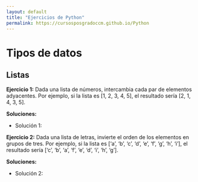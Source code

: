 ```yaml
---
layout: default
title: "Ejercicios de Python"
permalink: https://cursosposgradoccm.github.io/Python
---
```


# Tipos de datos

## Listas

**Ejercicio 1:** Dada una lista de números, intercambia cada par de elementos adyacentes. Por ejemplo, si la lista es [1, 2, 3, 4, 5], el resultado sería [2, 1, 4, 3, 5].

**Soluciones:**

- Solución 1: 

**Ejercicio 2:** Dada una lista de letras, invierte el orden de los elementos en grupos de tres. Por ejemplo, si la lista es [‘a’, ‘b’, ‘c’, ‘d’, ‘e’, ‘f’, ‘g’, ‘h’, ‘i’], el resultado sería [‘c’, ‘b’, ‘a’, ‘f’, ‘e’, ‘d’, ‘i’, ‘h’, ‘g’].

**Soluciones:**

- Solución 2: 
